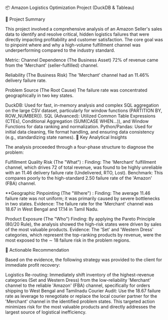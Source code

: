 
📦 Amazon Logistics Optimization Project (DuckDB & Tableau)

📌 Project Summary

This project involved a comprehensive analysis of an Amazon Seller's sales data to identify and resolve critical, hidden logistics failures that were directly impacting profitability and customer satisfaction. The core goal was to pinpoint where and why a high-volume fulfillment channel was underperforming compared to the industry standard.

Metric: Channel Dependence (The Business Asset) 72% of revenue came from the 'Merchant' (seller-fulfilled) channel.

Reliability (The Business Risk) The 'Merchant' channel had an 11.46% delivery failure rate.

Problem Source (The Root Cause) The failure rate was concentrated geographically in two key states.

DuckDB: Used for fast, in-memory analysis and complex SQL aggregation on the large CSV dataset, particularly for window functions (PARTITION BY, ROW_NUMBER()).
SQL (Advanced): Utilized Common Table Expressions (CTEs), Conditional Aggregation (SUM(CASE WHEN...)), and Window Functions for data ranking and normalization.
Python/Pandas: Used for initial data cleaning, file format handling, and ensuring data consistency (e.g., standardizing state names).
🔑 Key Analytical Insights

The analysis proceeded through a four-phase structure to diagnose the problem:

Fulfillment Quality Risk (The "What") : Finding: The 'Merchant' fulfillment channel, which drives 
72
 of total revenue, was found to be highly unreliable with an 
11.46
 delivery failure rate (Undelivered, RTO, Lost). Benchmark: This compares poorly to the high-standard 
2.50
 failure rate of the 'Amazon' (FBA) channel.

**Geographic Pinpointing (The "Where") : Finding: The average 
11.46
 failure rate was not uniform; it was primarily caused by severe bottlenecks in two states. Evidence: The failure rate for the 'Merchant' channel was 
18.67
 in West Bengal and 
17.14
 in Tamil Nadu.

Product Exposure (The "Who") Finding: By applying the Pareto Principle (80/20 Rule), the analysis showed the high-risk states were driven by sales of the most valuable products. Evidence: The 'Set' and 'Western Dress' categories, which represent the top-ranking products by revenue, were the most exposed to the 
∼
18
 failure risk in the problem regions.

🚀 Actionable Recommendation

Based on the evidence, the following strategy was provided to the client for immediate profit recovery:

Logistics Re-routing: Immediately shift inventory of the highest-revenue categories (Set and Western Dress) from the low-reliability 'Merchant' channel to the reliable 'Amazon' (FBA) channel, specifically for orders shipping to West Bengal and Tamilnadu
Courier Audit: Use the 
18.67
 failure rate as leverage to renegotiate or replace the local courier partner for the 'Merchant' channel in the identified problem states.
This targeted action minimizes risk for the most valuable products and directly addresses the largest source of logistical inefficiency.

